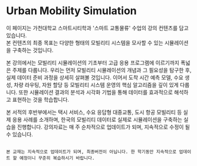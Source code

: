 # Urban Mobility Simulation

이 페이지는 가천대학교 스마트시티학과 '스마트 교통물류' 수업의 강의 컨텐츠를 담고 있습니다.  
본 컨텐츠의 최종 목표는 다양한 형태의 모빌리티 시스템을 모사할 수 있는 시뮬레이션을 구축하는 것입니다.

본 강의에서는 모빌리티 시뮬레이션의 기초부터 고급 응용 프로그램에 이르기까지 폭넓은 주제를 다룹니다. 우리는 먼저 모빌리티 시뮬레이션의 개념과 그 필요성을 탐구한 후, 실제 데이터 준비 과정을 상세히 살펴볼 것입니다. 이어서 도착 시간 예측 모델, 수요 생성, 차량 라우팅, 자원 할당 등 모빌리티 시스템 운영의 핵심 알고리즘을 깊이 있게 다룹니다. 또한 시뮬레이션 결과의 분석과 시각화 기법을 통해 데이터를 효과적으로 해석하고 표현하는 것을 학습합니다. 

본 서적의 후반부에서는 택시 서비스, 수요 응답형 대중교통, 도시 항공 모빌리티 등 실제 응용 사례를 소개하며, 한국의 모빌리티 데이터로 실제로 시뮬레이션을 구축하는 실습을 진행합니다. 강의자료는 매 주 순차적으로 업데이트가 되며, 지속적으로 수정이 될 수 있습니다. 

```{tableofcontents}
```

```{note}
본 교재는 지속적으로 업데이트가 되며, 최종버전이 아닙니다. 한 학기동안 지속적으로 업데이트 할 예정이니 꾸준히 복습하시기 바랍니다. 
```

<!-- note: 일반적인 참고사항
warning: 경고 메시지
tip: 유용한 팁
important: 중요한 정보
caution: 주의사항
attention: 주목해야 할 사항
danger: 위험 경고
error: 오류 정보
hint: 힌트
admonition: 사용자 정의 메시지 박스 -->